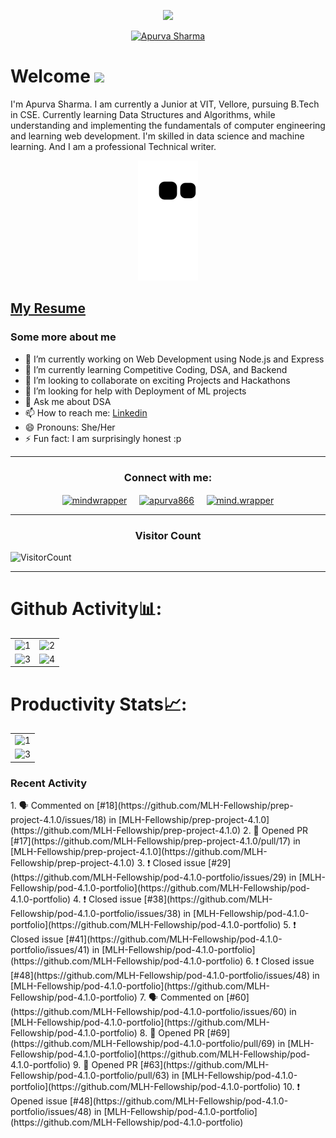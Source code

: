 <p  align="center"><img height= "500" src = "https://github.com/Apurva-tech/Apurva-tech/blob/master/final.gif"></p>


<p align="center"><a href="https://github.com/ryo-ma/github-profile-trophy"><img src="https://github-profile-trophy.vercel.app/?username=Apurva-tech&theme=dracula&column=4&margin-w=15&margin-h=15" alt="Apurva Sharma" /></a></p>

# Welcome <img src="https://media.giphy.com/media/hVa6t0WpoDOk7Pxb7l/giphy.gif" width="50">
I'm Apurva Sharma. I am currently a Junior at VIT, Vellore, pursuing B.Tech in CSE. Currently learning Data Structures and Algorithms, while understanding and implementing the fundamentals of computer engineering and learning web development. I'm skilled in data science and machine learning. And I am a professional Technical writer.


<p align="center">
  <img src="https://github.com/Apurva-tech/Apurva-tech/raw/output/github-contribution-grid-snake.svg" alt="snake"></center>
</p>


## [My Resume](https://drive.google.com/file/d/1Z9sQNEspMtlJEdX6I8CYVJ4DWhGh3uR3/view?usp=sharing)

### Some more about me
- 🔭 I’m currently working on Web Development using Node.js and Express 
- 🌱 I’m currently learning Competitive Coding, DSA, and Backend
- 👯 I’m looking to collaborate on exciting Projects and Hackathons
- 🤔 I’m looking for help with Deployment of ML projects
- 💬 Ask me about DSA
- 📫 How to reach me: [Linkedin](https://www.linkedin.com/in/apurva866)
- 😄 Pronouns: She/Her
- ⚡ Fun fact: I am surprisingly honest :p

<hr>

<h3 align="center">Connect with me:</h3>
<p align="center">
<a href="https://twitter.com/mindwrapper" target="blank"><img align="center" src="https://img.icons8.com/cute-clipart/64/000000/twitter.png" alt="mindwrapper" height="50" width="50" /></a> &nbsp;&nbsp;&nbsp;
<a href="https://www.linkedin.com/in/apurva866/" target="blank"><img align="center" src="https://img.icons8.com/cute-clipart/64/000000/linkedin.png" alt="apurva866" height="50" width="50" /></a>&nbsp;&nbsp;&nbsp;&nbsp;
<a href="https://instagram.com/mind.wrapper" target="blank"><img align="center" src="https://img.icons8.com/cute-clipart/64/000000/instagram-new.png" alt="mind.wrapper" height="50" width="50" /></a>
</p>

<hr>

<h3 align="center">Visitor Count</h3>
<p align="center">
  
  ![VisitorCount](https://profile-counter.glitch.me/{Apurva-tech}/count.svg) 
  
  
</p>

<hr>

# Github Activity📊:

<table>
  <tr>
    <td><img src="https://github-readme-stats.vercel.app/api?username=Apurva-tech&theme=radical&show_icons=true"  display=block width=100% height=auto  alt="1" ></td>
    <td><img src="https://github-readme-stats.vercel.app/api/top-langs/?username=Apurva-tech&theme=radical&layout=compact&hide=Jupyter%20Notebook"  display=block width=100% height=auto  alt="2" ></td>
   </tr> 
   <tr>
      <td><img src="https://github-readme-streak-stats.herokuapp.com/?user=Apurva-tech&theme=tokyonight"  display=block width=100% height=auto alt="3" ></td>
     <td><img src="https://github-readme-stats.vercel.app/api/wakatime?username=mindwrapper&custom_title=My%20Weekly%20Stats&layout=compact&theme=tokyonight" align="right" display=block width=100% height=auto  alt="4"  >
  </td>
  </tr>
</table>

# Productivity Stats📈:
<table>
  <tr>
    <td><img src="https://github-profile-summary-cards.vercel.app/api/cards/profile-details?username=Apurva-tech&theme=monokai"  display=block width=100% height=auto  alt="1" ></td>
   </tr> 
   <tr>
      <td><img src="https://activity-graph.herokuapp.com/graph?username=Apurva-tech&bg_color=1a1b27&color=be90f2&line=638fda&point=35aea1&area=true"  display=block width=100% height=auto alt="3" ></td>
  </td>
  </tr>
</table>

<h3> Recent Activity </h3>
<!--START_SECTION:activity-->
1. 🗣 Commented on [#18](https://github.com/MLH-Fellowship/prep-project-4.1.0/issues/18) in [MLH-Fellowship/prep-project-4.1.0](https://github.com/MLH-Fellowship/prep-project-4.1.0)
2. 💪 Opened PR [#17](https://github.com/MLH-Fellowship/prep-project-4.1.0/pull/17) in [MLH-Fellowship/prep-project-4.1.0](https://github.com/MLH-Fellowship/prep-project-4.1.0)
3. ❗️ Closed issue [#29](https://github.com/MLH-Fellowship/pod-4.1.0-portfolio/issues/29) in [MLH-Fellowship/pod-4.1.0-portfolio](https://github.com/MLH-Fellowship/pod-4.1.0-portfolio)
4. ❗️ Closed issue [#38](https://github.com/MLH-Fellowship/pod-4.1.0-portfolio/issues/38) in [MLH-Fellowship/pod-4.1.0-portfolio](https://github.com/MLH-Fellowship/pod-4.1.0-portfolio)
5. ❗️ Closed issue [#41](https://github.com/MLH-Fellowship/pod-4.1.0-portfolio/issues/41) in [MLH-Fellowship/pod-4.1.0-portfolio](https://github.com/MLH-Fellowship/pod-4.1.0-portfolio)
6. ❗️ Closed issue [#48](https://github.com/MLH-Fellowship/pod-4.1.0-portfolio/issues/48) in [MLH-Fellowship/pod-4.1.0-portfolio](https://github.com/MLH-Fellowship/pod-4.1.0-portfolio)
7. 🗣 Commented on [#60](https://github.com/MLH-Fellowship/pod-4.1.0-portfolio/issues/60) in [MLH-Fellowship/pod-4.1.0-portfolio](https://github.com/MLH-Fellowship/pod-4.1.0-portfolio)
8. 💪 Opened PR [#69](https://github.com/MLH-Fellowship/pod-4.1.0-portfolio/pull/69) in [MLH-Fellowship/pod-4.1.0-portfolio](https://github.com/MLH-Fellowship/pod-4.1.0-portfolio)
9. 💪 Opened PR [#63](https://github.com/MLH-Fellowship/pod-4.1.0-portfolio/pull/63) in [MLH-Fellowship/pod-4.1.0-portfolio](https://github.com/MLH-Fellowship/pod-4.1.0-portfolio)
10. ❗️ Opened issue [#48](https://github.com/MLH-Fellowship/pod-4.1.0-portfolio/issues/48) in [MLH-Fellowship/pod-4.1.0-portfolio](https://github.com/MLH-Fellowship/pod-4.1.0-portfolio)
<!--END_SECTION:activity-->


